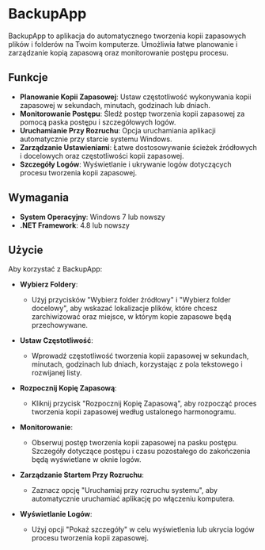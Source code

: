 # BackupApp

BackupApp to aplikacja do automatycznego tworzenia kopii zapasowych plików i folderów na Twoim komputerze. Umożliwia łatwe planowanie i zarządzanie kopią zapasową oraz monitorowanie postępu procesu.

## Funkcje

- **Planowanie Kopii Zapasowej**: Ustaw częstotliwość wykonywania kopii zapasowej w sekundach, minutach, godzinach lub dniach.
- **Monitorowanie Postępu**: Śledź postęp tworzenia kopii zapasowej za pomocą paska postępu i szczegółowych logów.
- **Uruchamianie Przy Rozruchu**: Opcja uruchamiania aplikacji automatycznie przy starcie systemu Windows.
- **Zarządzanie Ustawieniami**: Łatwe dostosowywanie ścieżek źródłowych i docelowych oraz częstotliwości kopii zapasowej.
- **Szczegóły Logów**: Wyświetlanie i ukrywanie logów dotyczących procesu tworzenia kopii zapasowej.

## Wymagania

- **System Operacyjny**: Windows 7 lub nowszy
- **.NET Framework**: 4.8 lub nowszy

## Użycie

Aby korzystać z BackupApp:

- **Wybierz Foldery**:
  - Użyj przycisków "Wybierz folder źródłowy" i "Wybierz folder docelowy", aby wskazać lokalizacje plików, które chcesz zarchiwizować oraz miejsce, w którym kopie zapasowe będą przechowywane.

- **Ustaw Częstotliwość**:
  - Wprowadź częstotliwość tworzenia kopii zapasowej w sekundach, minutach, godzinach lub dniach, korzystając z pola tekstowego i rozwijanej listy.

- **Rozpocznij Kopię Zapasową**:
  - Kliknij przycisk "Rozpocznij Kopię Zapasową", aby rozpocząć proces tworzenia kopii zapasowej według ustalonego harmonogramu.

- **Monitorowanie**:
  - Obserwuj postęp tworzenia kopii zapasowej na pasku postępu. Szczegóły dotyczące postępu i czasu pozostałego do zakończenia będą wyświetlane w oknie logów.

- **Zarządzanie Startem Przy Rozruchu**:
  - Zaznacz opcję "Uruchamiaj przy rozruchu systemu", aby automatycznie uruchamiać aplikację po włączeniu komputera.

- **Wyświetlanie Logów**:
  - Użyj opcji "Pokaż szczegóły" w celu wyświetlenia lub ukrycia logów procesu tworzenia kopii zapasowej.

